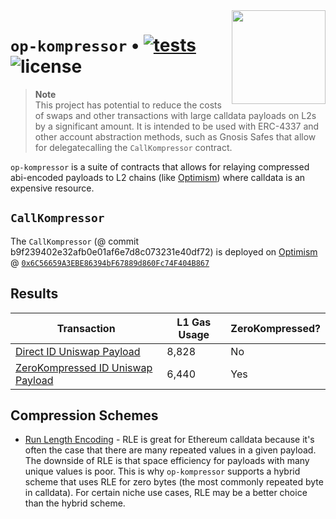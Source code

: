 <img align="right" width="150" height="150" top="100" src="./assets/logo.png">

# `op-kompressor` • [![tests](https://github.com/clabby/op-kompressor/actions/workflows/test.yml/badge.svg?label=tests)](https://github.com/clabby/op-kompressor/actions/workflows/test.yml) ![license](https://img.shields.io/github/license/clabby/op-kompressor?label=license)

> **Note**  
> This project has potential to reduce the costs of swaps and other transactions with large calldata payloads on L2s by a significant amount.
> It is intended to be used with ERC-4337 and other account abstraction methods, such as Gnosis Safes that allow for delegatecalling the `CallKompressor` contract.

`op-kompressor` is a suite of contracts that allows for relaying compressed abi-encoded payloads to L2 chains (like [Optimism](https://optimism.io)) where calldata is an expensive resource.

## `CallKompressor`

The `CallKompressor` (@ commit b9f239402e32afb0e01af6e7d8c073231e40df72) is deployed on [Optimism](https://optimism.io) @ [`0x6C56659A3EBE86394bF67889d860Fc74F404B867`](https://optimistic.etherscan.io/address/0x6c56659a3ebe86394bf67889d860fc74f404b867#code)

## Results
| Transaction                                                                                                                                | L1 Gas Usage | ZeroKompressed? |
|--------------------------------------------------------------------------------------------------------------------------------------------|--------------|-----------------|
| [Direct ID Uniswap Payload](https://optimistic.etherscan.io/tx/0xb19ff8aed6b293903c9a608ef0906c5d7c45087fa5646f5e7632685c231280c0)         | 8,828        | No              |
| [ZeroKompressed ID Uniswap Payload](https://optimistic.etherscan.io/tx/0x213e2b6a0ac0147f763220eb3accfcac2efea1b8988a1e9071b393ff14dd72b2) | 6,440        | Yes             |

## Compression Schemes
* [Run Length Encoding](https://en.wikipedia.org/wiki/Run-length_encoding) - RLE is great for Ethereum calldata because it's often the case that there are many repeated values in a given payload. The downside
  of RLE is that space efficiency for payloads with many unique values is poor. This is why `op-kompressor` supports a hybrid scheme that uses RLE for zero bytes (the most commonly repeated byte in calldata).
  For certain niche use cases, RLE may be a better choice than the hybrid scheme.

